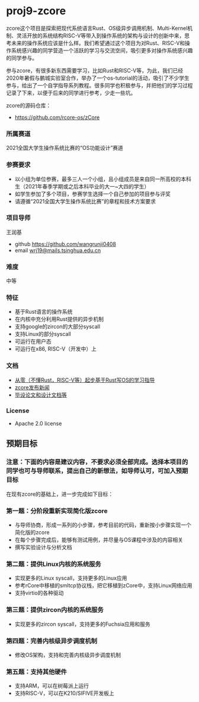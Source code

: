# proj9-zcore

zcore这个项目是探索把现代系统语言Rust、OS级异步调用机制、Multi-Kernel机制、灵活开放的系统结构RISC-V等带入到操作系统的架构与设计的创新中来，思考未来的操作系统应该是什么样。我们希望通过这个项目为对Rust、RISC-V和操作系统感兴趣的同学营造一个活跃的学习与交流空间，吸引更多对操作系统感兴趣的同学参与。

参与zcore，有很多新东西需要学习，比如Rust和RISC-V等，为此，我们已经2020年暑假与鹏城实验室合作，举办了一个os-tutorial的活动，吸引了不少学生参与，给出了一个自学指导系列教程。很多同学也积极参与，并把他们的学习过程记录了下来，以便于后来的同学进行参考，少走一些坑。

zcore的源码仓库：

- https://github.com/rcore-os/zCore

### 所属赛道

2021全国大学生操作系统比赛的“OS功能设计”赛道

### 参赛要求
- 以小组为单位参赛，最多三人一个小组，且小组成员是来自同一所高校的本科生（2021年春季学期或之后本科毕业的大一~大四的学生）
- 如学生参加了多个项目，参赛学生选择一个自己参加的项目参与评奖
- 请遵循“2021全国大学生操作系统比赛”的章程和技术方案要求

### 项目导师

王润基
- github https://github.com/wangrunji0408
- email wrj19@mails.tsinghua.edu.cn

### 难度

中等

### 特征
- 基于Rust语言的操作系统
- 在内核中充分利用Rust提供的异步机制
- 支持google的zircon的大部分syscall
- 支持Linux的部分syscall
- 可运行在用户态
- 可运行在x86, RISC-V（开发中）上

### 文档
- [从零（不懂Rust，RISC-V等）起步基于Rust写OS的学习指导](https://github.com/rcore-os/rCore/wiki/os-tutorial-summer-of-code)
- [zcore发布新闻](https://zhuanlan.zhihu.com/p/137733625)
- [毕设论文和设计文档等](https://github.com/rcore-os/zCore/wiki/documents-of-zcore)


### License

- Apache 2.0 license

## 预期目标

### 注意：下面的内容是建议内容，不要求必须全部完成。选择本项目的同学也可与导师联系，提出自己的新想法，如导师认可，可加入预期目标

在现有zcore的基础上，进一步完成如下目标：

### 第一题：分阶段重新实现简化版zcore

- 与导师协商，形成一系列的小步骤，参考目前的代码，重新按小步骤实现一个简化版的zcore
- 在每个步骤完成后，能够有测试用例，并尽量与OS课程中涉及的内容相关
- 撰写实验设计与分析文档

### 第二题：提供Linux内核的系统服务
- 实现更多的Linux syscall，支持更多的Linux应用
- 参考rCore中移植的smltcp协议栈，把它移植到zCore中，支持Linux网络应用
- 支持virtio的各种驱动

### 第三题：提供zircon内核的系统服务
- 实现更多的zircon syscall，支持更多的Fuchsia应用和服务

### 第四题：完善内核级异步调度机制
- 修改OS架构，支持和完善内核级异步调度机制

### 第五题：支持其他硬件

- 支持ARM，可以在树莓派上运行
- 支持RISC-V，可以在K210/SIFIVE开发板上
